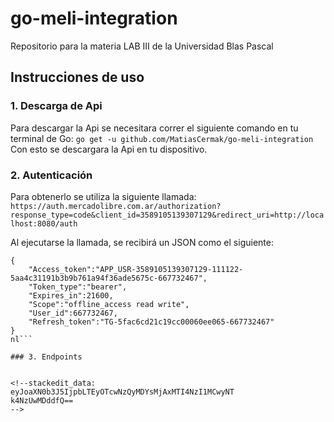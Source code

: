 # go-meli-integration
Repositorio para la materia LAB III de la Universidad Blas Pascal
## Instrucciones de uso
### 1. Descarga de Api
Para descargar la Api se necesitara correr el siguiente comando en tu terminal de Go:
`go get -u github.com/MatiasCermak/go-meli-integration`
Con esto se descargara la Api en tu dispositivo.
### 2.  Autenticación
Para obtenerlo se utiliza la siguiente llamada:
`https://auth.mercadolibre.com.ar/authorization?response_type=code&client_id=3589105139307129&redirect_uri=http://localhost:8080/auth`

Al ejecutarse la llamada, se recibirá un JSON  como el siguiente:

``` [JSON] 
{
	"Access_token":"APP_USR-3589105139307129-111122-5aa4c31191b3b9b761a94f36ade5675c-667732467",
	"Token_type":"bearer",
	"Expires_in":21600,
	"Scope":"offline_access read write",
	"User_id":667732467,
	"Refresh_token":"TG-5fac6cd21c19cc00060ee065-667732467"
}
nl```

### 3. Endpoints


<!--stackedit_data:
eyJoaXN0b3J5IjpbLTEyOTcwNzQyMDYsMjAxMTI4NzI1MCwyNT
k4NzUwMDddfQ==
-->